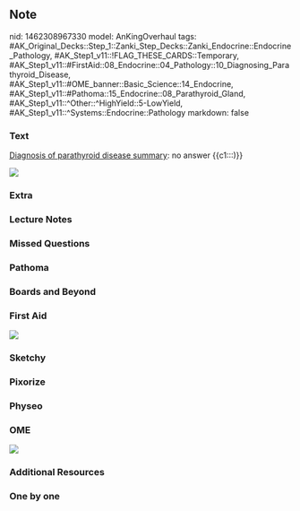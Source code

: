 ## Note
nid: 1462308967330
model: AnKingOverhaul
tags: #AK_Original_Decks::Step_1::Zanki_Step_Decks::Zanki_Endocrine::Endocrine_Pathology, #AK_Step1_v11::!FLAG_THESE_CARDS::Temporary, #AK_Step1_v11::#FirstAid::08_Endocrine::04_Pathology::10_Diagnosing_Parathyroid_Disease, #AK_Step1_v11::#OME_banner::Basic_Science::14_Endocrine, #AK_Step1_v11::#Pathoma::15_Endocrine::08_Parathyroid_Gland, #AK_Step1_v11::^Other::^HighYield::5-LowYield, #AK_Step1_v11::^Systems::Endocrine::Pathology
markdown: false

### Text
<u>Diagnosis of parathyroid disease summary</u>: no answer
{{c1:::)}}
<div>
  <div><img src="paste-86036784873893.jpg"></div>
</div>

### Extra


### Lecture Notes


### Missed Questions


### Pathoma


### Boards and Beyond


### First Aid
<img src="tmpfM45io.png">

### Sketchy


### Pixorize


### Physeo


### OME
<div class="ome-widget">
  <a href=
  "https://onlinemeded.org/spa/endocrine?ref=anki"><img src="_OME_AnkiFlashcards_Topic_2.png"></a>
</div>

### Additional Resources


### One by one

